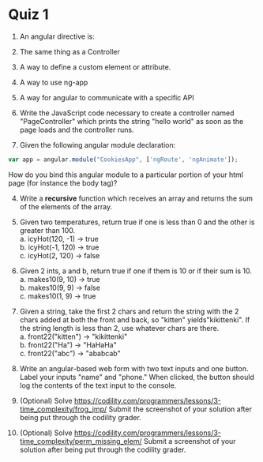 # Quiz 1

1. An angular directive is:
  1. The same thing as a Controller
  2. A way to define a custom element or attribute.
  3. A way to use ng-app
  4. A way for angular to communicate with a specific API

2. Write the JavaScript code necessary to create a controller named "PageController" which prints the string "hello world" as soon as the page loads and the controller runs.

3. Given the following angular module declaration:

  ```JavaScript
  var app = angular.module("CookiesApp", ['ngRoute', 'ngAnimate']);
  ```
  How do you bind this angular module to a particular portion of your html page (for instance the body tag)?

4. Write a **recursive** function which receives an array and returns the sum of the elements of the array.


5.	Given two temperatures, return true if one is less than 0 and the other is greater than 100.  
  a.	icyHot(120, -1) → true  
  b.	icyHot(-1, 120) → true  
  c.	icyHot(2, 120) → false  

6.	Given 2 ints, a and b, return true if one if them is 10 or if their sum is 10.  
  a.	makes10(9, 10) → true  
  b.	makes10(9, 9) → false  
  c.	makes10(1, 9) → true  

7.	Given a string, take the first 2 chars and return the string with the 2 chars added at both the front and back, so "kitten" yields"kikittenki". If the string length is less than 2, use whatever chars are there.  
  a.	front22("kitten") → "kikittenki"  
  b.	front22("Ha") → "HaHaHa"  
  c.	front22("abc") → "ababcab"  

8. Write an angular-based web form with two text inputs and one button. Label your inputs "name" and "phone." When clicked, the button should log the contents of the text input to the console.

9. (Optional) Solve https://codility.com/programmers/lessons/3-time_complexity/frog_jmp/
  Submit the screenshot of your solution after being put through the codility grader.

10. (Optional) Solve https://codility.com/programmers/lessons/3-time_complexity/perm_missing_elem/
  Submit a screenshot of your solution after being put through the codility grader.
